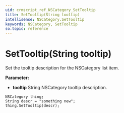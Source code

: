 ```yaml
---
uid: crmscript_ref_NSCategory_SetTooltip
title: SetTooltip(String tooltip)
intellisense: NSCategory.SetTooltip
keywords: NSCategory, SetTooltip
so.topic: reference
---
```


# SetTooltip(String tooltip)

Set the tooltip description for the NSCategory list item.

**Parameter:** 
* **tooltip** String NSCategory tooltip description.

```crmscript
NSCategory thing;
String descr = "something new";
thing.SetTooltip(descr);
```

